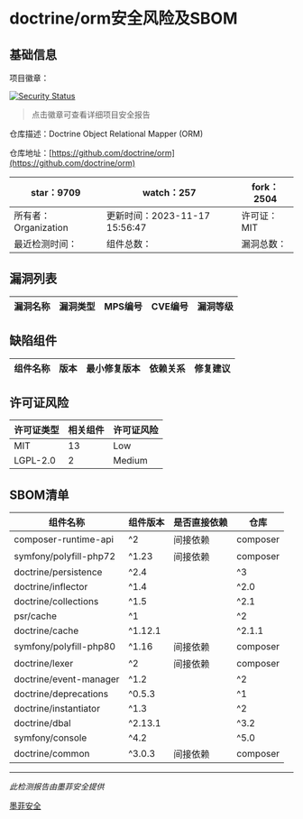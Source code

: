 # doctrine/orm安全风险及SBOM

## 基础信息

项目徽章：

[![Security Status](https://www.murphysec.com/platform3/v31/badge/1725587907753758720.svg)](https://www.murphysec.com/console/report/1692604913496645632/1725587907753758720)

> 点击徽章可查看详细项目安全报告

仓库描述：Doctrine Object Relational Mapper (ORM)

仓库地址：[https://github.com/doctrine/orm](https://github.com/doctrine/orm)

| star：9709 | watch：257 | fork：2504 |
| ----------- | -------------- | ------------ |
| 所有者：Organization | 更新时间：2023-11-17 15:56:47 | 许可证：MIT |
| 最近检测时间： | 组件总数： | 漏洞总数： |




## 漏洞列表

| 漏洞名称 | 漏洞类型 | MPS编号 | CVE编号 | 漏洞等级 |
| ------- | ------ | ------- | ------ | ----- |





## 缺陷组件

| 组件名称 | 版本 | 最小修复版本 | 依赖关系 | 修复建议 |
| -------- | ---- | ------------ | -------- | -------- |





## 许可证风险

| 许可证类型 | 相关组件 | 许可证风险 |
| ---------- | -------- | ---------- |
|MIT|13|Low|
|LGPL-2.0|2|Medium|




## SBOM清单

| 组件名称 | 组件版本 | 是否直接依赖 | 仓库 |
| -------- | -------- | ------------ | ---- |
|composer-runtime-api|^2|间接依赖|composer|
|symfony/polyfill-php72|^1.23|间接依赖|composer|
|doctrine/persistence|^2.4 || ^3|间接依赖|composer|
|doctrine/inflector|^1.4 || ^2.0|间接依赖|composer|
|doctrine/collections|^1.5 || ^2.1|间接依赖|composer|
|psr/cache|^1 || ^2 || ^3|间接依赖|composer|
|doctrine/cache|^1.12.1 || ^2.1.1|间接依赖|composer|
|symfony/polyfill-php80|^1.16|间接依赖|composer|
|doctrine/lexer|^2|间接依赖|composer|
|doctrine/event-manager|^1.2 || ^2|间接依赖|composer|
|doctrine/deprecations|^0.5.3 || ^1|间接依赖|composer|
|doctrine/instantiator|^1.3 || ^2|间接依赖|composer|
|doctrine/dbal|^2.13.1 || ^3.2|间接依赖|composer|
|symfony/console|^4.2 || ^5.0 || ^6.0 || ^7.0|间接依赖|composer|
|doctrine/common|^3.0.3|间接依赖|composer|


------

*此检测报告由墨菲安全提供*

[墨菲安全](www.murphysec.com)